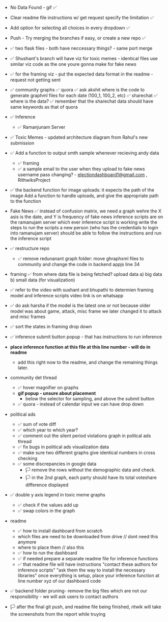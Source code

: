 - No Data Found - gif ✅

- Clear readme file instructions w/ get request specify the limitation ✅

- Add option for selecting all choices in every dropdown ✅

- Push - Try merging the branches if easy, or create a new repo ✅

- ✅ two flask files - both have neccessary things? - same port
    merge

- ✅ Shushant's branch will have viz for toxic memes - identical files
    use similar viz code as the one youre gonna make for fake news

- ✅ for the framing viz - put the expected data format in the readme - request not getting sent


- ✅ community graphs
    ✅ quora
        ✅ ask akshit where is the code to generate graphml files for each date (100_1, 100_2, etc)
    ✅ sharechat
        ✅ where is the data?
        ✅ remember that the sharechat data should have same keywords as that of quora

- ✅ Inference
    - ✅ Ramanjunam Server 

- ✅  Toxic Memes - updated architecture diagram from Rahul's new submission

- ✅ Add a function to output smth sample whenever recieving andy data
    - ✅ framing
    - ✅ a sample email to the user when they upload to fake news
        username pass changing? - electiondashboard1@gmail.com , RithwiksProject

- ✅ the backend function for image uploads: it expects the path of the image 
    Add a function to handle uploads, and give the appropriate path to the function

- Fake News
    ✅ instead of confusion matrix, we need a graph wehre the X asis is the date, and Y is frequency of fake news
    inference scripts are on the ramanujam server
        which ever inference script is working 
        write the steps to run the scripts
        a new person (who has the credentials to login into ramanujam server)
        should be able to follow the instructions and run the inference script

- ✅ restructure repo 
    - ✅ remove redunanant graph folder: move ghraphxml files to community and change the code in backend appjs line 34

- framing 
    ✅ from where data file is being fetched?
    upload data
        a) big data
        b) small data (for visualization)

- ✅ refer to the video with sushant and bhupathi to determien framing model and inference scripts
    video link is on whatsapp

- ✅ do ask harsha if the model is the latest one or not
    because older model was about game, attack, misc frame
    we later changed it to attack and misc frames

- ✅ sort the states in framing drop down

- ✅ inference submit button popup - that has instructions to run inference

- **place inference function at this file at this line number - will do in readme**
    - add this right now to the readme, and change the remaining things later.

- community det thread
    - ✅ hover magnifier on  graphs
    - **gif popup - unsure about placement**
        - below the selector for sampling, and above the submit button
    - ✅ quora - instead of calendar input we can have drop down

- political ads
    - ✅ sum of vote diff
    - ✅ which year to which year?
    - ✅ comment out the silent period violations graph in politcal ads thread
    - ✅ fix bugs in political ads visualization data
    - ✅ make sure two different graphs give identical numbers in cross checking
    - ✅ some discrepancies in google data
        - 🏳️  remove the rows without the demographic data and check.
        - 🏳️ in the 2nd graph, each party should have its total voteshare difference displayed

- ✅ double y axis legend in toxic meme graphs
    - ✅ check if the values add up 
    - ✅ swap colors in the graph

- readme
    - ✅ how to install dashboard from scratch
    - which files are need to be downloaded from drive // dont need this anymore
    - where to place them // also this
    - ✅ how to run the dashboard
    - ✅ if needed prepare a separate readme file for inference functions
    - ✅ that readme file will have instructions
        "contact these authors for inference scripts"
        "ask them the way to install the necessary libraries"
        once everything is setup, place your inference function at line number xyz of our dashboard code

- ✅ backend folder pruning- remove the big files which are not our responsibility - we will ask users to contact authors

- 🏳️ after the final git push, and readme file being finished, ritwik will take the screenshots from the report while truying